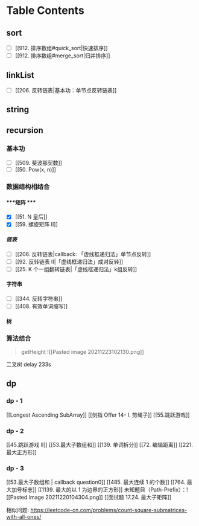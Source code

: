 # Table Contents
## sort
- [ ] [[912. 排序数组#quick_sort|快速排序]]
- [ ] [[912. 排序数组#merge_sort|归并排序]]
## linkList

- [ ] [[206. 反转链表|基本功：单节点反转链表]]

## string

## recursion

### 基本功

- [ ] [[509. 斐波那契数]]
- [ ] [[50. Pow(x, n)]]

 ### 数据结构相结合
 
#### ***矩阵 ***
- [x] [[51. N 皇后]]
- [x] [[59. 螺旋矩阵 II]]

#### ***链表***
- [ ] [[206. 反转链表|callback: 「虚线框递归法」单节点反转]]
- [ ] [[92. 反转链表 II|「虚线框递归法」成对反转]] 
- [ ] [[25. K 个一组翻转链表|「虚线框递归法」k组反转]]

#### 字符串
- [ ] [[344. 反转字符串]]
- [ ] [[408. 有效单词缩写]]

#### 树

### 算法结合


> getHeight ![[Pasted image 20211223102130.png]]

二叉树 delay 233s

## dp
### dp - 1 
[[Longest Ascending SubArray]]
[[剑指 Offer 14- I. 剪绳子]]
[[55.跳跃游戏]]

### dp - 2
[[45.跳跃游戏 II]]
[[53.最大子数组和]]
[[139. 单词拆分]]
[[72. 编辑距离]]
[[221. 最大正方形]]

### dp - 3
[[53.最大子数组和 | callback question0]]
[[485. 最大连续 1 的个数]]
[[764. 最大加号标志]]
[[1139. 最大的以 1 为边界的正方形]]
未知题目（Path-Prefix）：![[Pasted image 20211220104304.png]]
[[面试题 17.24. 最大子矩阵]]


相似问题:
https://leetcode-cn.com/problems/count-square-submatrices-with-all-ones/
